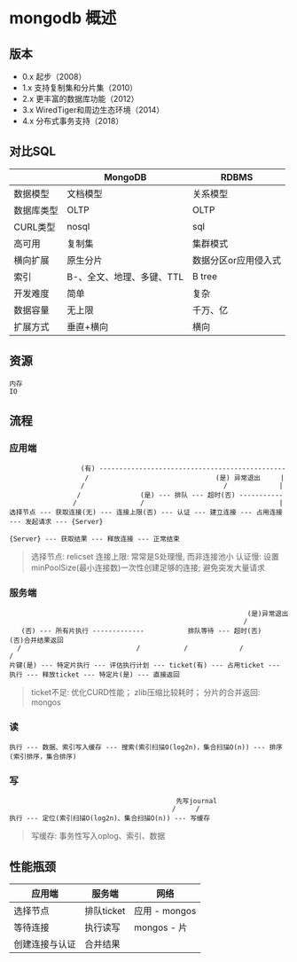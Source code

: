 # mongodb 概述

## 版本

- 0.x 起步（2008）
- 1.x 支持复制集和分片集（2010）
- 2.x 更丰富的数据库功能（2012）
- 3.x WiredTiger和周边生态环境（2014）
- 4.x 分布式事务支持（2018）

## 对比SQL

|            | MongoDB                   | RDBMS                |
| ---------- | ------------------------- | -------------------- |
| 数据模型   | 文档模型                  | 关系模型             |
| 数据库类型 | OLTP                      | OLTP                 |
| CURL类型   | nosql                     | sql                  |
| 高可用     | 复制集                    | 集群模式             |
| 横向扩展   | 原生分片                  | 数据分区or应用侵入式 |
| 索引       | B-、全文、地理、多键、TTL | B tree               |
| 开发难度   | 简单                      | 复杂                 |
| 数据容量   | 无上限                    | 千万、亿             |
| 扩展方式   | 垂直+横向                 | 横向                 |

## 资源

    内存
    IO

## 流程

### 应用端

                      (有) -----------------------------------------------
                       /                                (是) 异常退出     |
                      /                                   /             |
                     /               (是) --- 排队 --- 超时(否) -----------
                    /                /                                  |
    选择节点 --- 获取连接(无) --- 连接上限(否) --- 认证 --- 建立连接 --- 占用连接 --- 发起请求 --- {Server}

    {Server} --- 获取结果 --- 释放连接 --- 正常结束

> 选择节点: relicset
> 连接上限: 常常是S处理慢, 而非连接池小
> 认证慢: 设置minPoolSize(最小连接数)一次性创建足够的连接; 避免突发大量请求

### 服务端

                                                                (是)异常退出
                                                               /
       (否) --- 所有片执行 -------------           排队等待 --- 超时(否)                                (否)合并结果返回
      /                             /           /             /                                     /
    片键(是) --- 特定片执行 --- 评估执行计划 --- ticket(有) --- 占用ticket --- 执行 --- 释放ticket --- 特定片(是) --- 直接返回

> ticket不足: 优化CURD性能； zlib压缩比较耗时；
> 分片的合并返回: mongos

### 读

    执行 --- 数据、索引写入缓存 --- 搜索(索引扫描O(log2n)，集合扫描O(n)) --- 排序(索引排序，集合排序)

### 写

                                              先写journal
                                             /     /
    执行 --- 定位(索引扫描O(log2n)、集合扫描O(n)) --- 写缓存

> 写缓存: 事务性写入oplog、索引、数据

## 性能瓶颈

| 应用端         | 服务端     | 网络          |
| -------------- | ---------- | ------------- |
| 选择节点       | 排队ticket | 应用 - mongos |
| 等待连接       | 执行读写   | mongos - 片   |
| 创建连接与认证 | 合并结果   |
